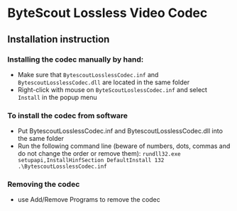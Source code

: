 # ByteScout Lossless Video Codec

## Installation instruction


### Installing the codec manually by hand:
* Make sure that `BytescoutLosslessCodec.inf` and `BytescoutLosslessCodec.dll` are located in the same folder
* Right-click with mouse on `ByteScoutLoslessCodec.inf` and select `Install` in the popup menu

### To install the codec from software

* Put BytescoutLosslessCodec.inf and BytescoutLosslessCodec.dll into the same folder
* Run the following command line (beware of numbers, dots, commas and do not change the order or remove them):
`rundll32.exe setupapi,InstallHinfSection DefaultInstall 132 .\BytescoutLosslessCodec.inf`

### Removing the codec
* use Add/Remove Programs to remove the codec
